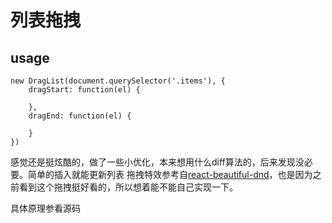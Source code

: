# 列表拖拽

## usage

    new DragList(document.querySelector('.items'), {
		dragStart: function(el) {

		},
		dragEnd: function(el) {

		}
    })

感觉还是挺炫酷的，做了一些小优化，本来想用什么diff算法的，后来发现没必要。简单的插入就能更新列表
拖拽特效参考自[react-beautiful-dnd](https://github.com/atlassian/react-beautiful-dnd)，也是因为之前看到这个拖拽挺好看的，所以想着能不能自己实现一下。

具体原理参看源码